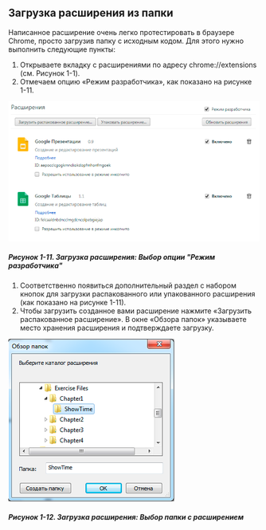 ## Загрузка расширения из папки

Написанное расширение очень легко протестировать в браузере Chrome, просто загрузив папку с исходным кодом. Для этого нужно выполнить следующие пункты:

1. Открываете вкладку с расширениями по адресу chrome://extensions \(см. Рисунок 1-1\).
2. Отмечаем опцию «Режим разработчика», как показано на рисунке 1-11.

![Рисунок 1-11. Загрузка расширения: Выбор опции &quot;Режим разработчика&quot;](/assets/figure-1-11.png)

##### Рисунок 1-11. _Загрузка расширения: Выбор опции "Режим разработчика"_

1. Соответственно появиться дополнительный раздел с набором кнопок для загрузки распакованного или упакованного расширения \(как показано на рисунке 1-11\).
2. Чтобы загрузить созданное вами расширение нажмите «Загрузить распакованное расширение». В окне «Обзора папок» указываете место хранения расширения и подтверждаете загрузку.

![Рисунок 1-12. Загрузка расширения: Выбор папки с расширением](/assets/figure-1-12.png)

##### Рисунок 1-12. _Загрузка расширения: Выбор папки с расширением_



